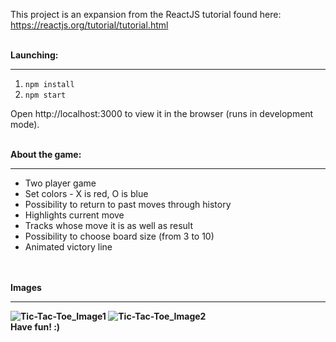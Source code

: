 This project is an expansion from the ReactJS tutorial found here: https://reactjs.org/tutorial/tutorial.html
<br><br>

<b> Launching: </b>
<hr>
<ol>
  <li><code>npm install</code></li>
  <li><code>npm start</code></li>
</ol>


Open http://localhost:3000 to view it in the browser (runs in development mode).

<br>
<b> About the game: </b>
<hr>
<ul>
  <li> Two player game </li>
  <li> Set colors - X is red, O is blue </li>
  <li> Possibility to return to past moves through history </li>
  <li> Highlights current move </li>
  <li> Tracks whose move it is as well as result </li>
  <li> Possibility to choose board size (from 3 to 10) </li>
  <li> Animated victory line </li>
</ul>
<br><br>
<b> Images <b>
<hr>
<img src = "https://i.ibb.co/vm0T0Y8/chrome-31lox-FSub-D.png" alt = "Tic-Tac-Toe_Image1">
<img src = "https://i.ibb.co/rcVc73Q/chrome-NYb-Mg-VYHg-D.png" alt = "Tic-Tac-Toe_Image2">
 
<br>
Have fun! :)
